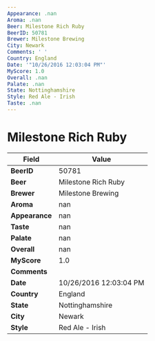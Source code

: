 ```yaml
---
Appearance: .nan
Aroma: .nan
Beer: Milestone Rich Ruby
BeerID: 50781
Brewer: Milestone Brewing
City: Newark
Comments: ' '
Country: England
Date: '"10/26/2016 12:03:04 PM"'
MyScore: 1.0
Overall: .nan
Palate: .nan
State: Nottinghamshire
Style: Red Ale - Irish
Taste: .nan
---
```


# Milestone Rich Ruby

| Field         | Value |
|---------------|-------|
| **BeerID** | 50781 |
| **Beer** | Milestone Rich Ruby |
| **Brewer** | Milestone Brewing |
| **Aroma** | nan |
| **Appearance** | nan |
| **Taste** | nan |
| **Palate** | nan |
| **Overall** | nan |
| **MyScore** | 1.0 |
| **Comments** |   |
| **Date** | 10/26/2016 12:03:04 PM |
| **Country** | England |
| **State** | Nottinghamshire |
| **City** | Newark |
| **Style** | Red Ale - Irish |

